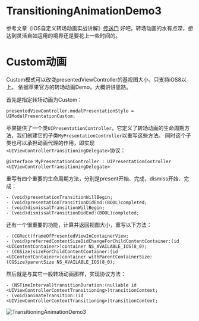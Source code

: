 # TransitioningAnimationDemo3
参考文章《iOS自定义转场动画实战讲解》[传送门](http://www.jianshu.com/p/ea0132738057)
好吧，转场动画的水有点深，想达到灵活自如运用的境界还是要花上一些时间的。
# Custom动画
Custom模式可以改变presentedViewController的基视图大小，只支持iOS8以上。
依据苹果官方的转场动画Demo，大概讲讲思路。

首先是指定转场动画为Custom：
```objc
presentedViewController.modalPresentationStyle = UIModalPresentationCustom;
```
苹果提供了一个类`UIPresentationController`，它定义了转场动画的生命周期方法，我们创建它的子类`MyPresentationController`以重写这些方法。
同时这个子类也可以承担动画代理的作用，即实现`<UIViewControllerTransitioningDelegate>`协议：
```objc
@interface MyPresentationController : UIPresentationController <UIViewControllerTransitioningDelegate>
```
重写有四个重要的生命周期方法，分别是present开始、完成，dismiss开始、完成：
```objc
- (void)presentationTransitionWillBegin;
- (void)presentationTransitionDidEnd:(BOOL)completed;
- (void)dismissalTransitionWillBegin;
- (void)dismissalTransitionDidEnd:(BOOL)completed;
```
还有一个很重要的功能，计算并返回视图大小，重写以下方法：
```objc
- (CGRect)frameOfPresentedViewInContainerView;
- (void)preferredContentSizeDidChangeForChildContentContainer:(id <UIContentContainer>)container NS_AVAILABLE_IOS(8_0);
- (CGSize)sizeForChildContentContainer:(id <UIContentContainer>)container withParentContainerSize:(CGSize)parentSize NS_AVAILABLE_IOS(8_0);
```
然后就是与其它一般转场动画那样，实现协议方法：
```objc
- (NSTimeInterval)transitionDuration:(nullable id <UIViewControllerContextTransitioning>)transitionContext;
- (void)animateTransition:(id <UIViewControllerContextTransitioning>)transitionContext;
```
![TransitioningAnimationDemo3](https://github.com/JiongXing/TransitioningAnimationDemo3/raw/master/screenshots/TransitioningAnimationDemo3.gif)
